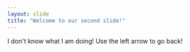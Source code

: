```yaml
---
layout: slide
title: "Welcome to our second slide!"
---
```

I don't know what I am doing!
Use the left arrow to go back!
